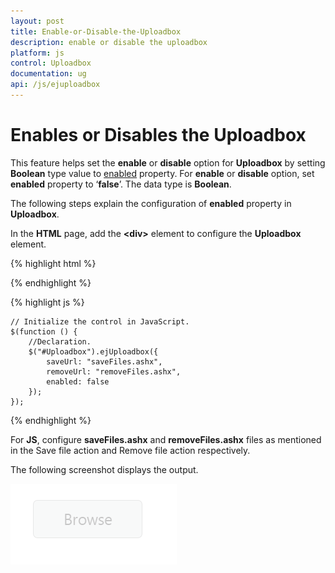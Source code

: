 ```yaml
---
layout: post
title: Enable-or-Disable-the-Uploadbox
description: enable or disable the uploadbox 
platform: js
control: Uploadbox
documentation: ug
api: /js/ejuploadbox
---
```


# Enables or Disables the Uploadbox 

This feature helps set the **enable** or **disable** option for **Uploadbox** by setting **Boolean** type value to [enabled](https://help.syncfusion.com/js/uploadbox/enable-or-disable) property. For **enable** or **disable** option, set **enabled** property to ‘**false**’. The data type is **Boolean**.

The following steps explain the configuration of **enabled** property in **Uploadbox**. 

In the **HTML** page, add the **&lt;div&gt;** element to configure the **Uploadbox** element.

{% highlight html %}

<div id="Uploadbox"></div>

{% endhighlight %}

{% highlight js %}

    // Initialize the control in JavaScript.
    $(function () {
        //Declaration.
        $("#Uploadbox").ejUploadbox({
            saveUrl: "saveFiles.ashx",
            removeUrl: "removeFiles.ashx",
            enabled: false
        });
    });

{% endhighlight %}

For **JS**, configure **saveFiles.ashx** and **removeFiles.ashx** files as mentioned in the Save file action and Remove file action respectively.

The following screenshot displays the output.



![](/js/UploadBox/Enable-or-Disable_images/Enable-or-Disable_img1.png) 

